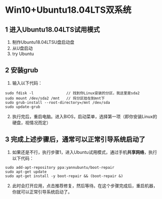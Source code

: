 # Win10+Ubuntu18.04LTS双系统
## 1 进入Ubuntu18.04LTS试用模式
1. 制作Ubuntu18.04LTSU盘启动盘
2. 从U盘启动
3. try Ubuntu
## 2 安装grub
1. 输入以下代码：
```shell
sudo fdisk -l               // 找到你Linux安装的分区，我这里是sda2
sudo mount /dev/sda2 /mnt   // 将分区挂在到mnt下
sudo grub-install --root-directory=/mnt /dev/sda
sudo update-grub
```
2. 执行完后，重启电脑。进入BIOS，启动菜单，选择第一项（即你安装Linux的硬盘，视情况而定）
## 3 完成上述步骤后，通常可以正常引导系统启动了
1. 如果还是不行，执行步骤1，进入Ubuntu试用模式，通过手机**共享网络**，执行以下代码：
```shell
sudo add-apt-repository ppa:yannubuntu/boot-repair
sudo apt-get update
sudo apt-get install -y boot-repair && (boot-repair &)
```
2. 此时会打开应用，点击推荐修复，然后等待。在这个步骤完成后，重启机器，你就可以正常引导系统启动了。
